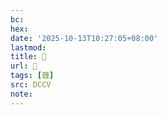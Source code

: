 ```yaml
---
bc:
hex:
date: '2025-10-13T10:27:05+08:00'
lastmod:
title: 􃑃
url: 􃑃
tags: [薶]
src: DCCV
note:
---
```

